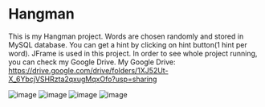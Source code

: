 # Hangman
This is my Hangman project. 
Words are chosen randomly and stored in MySQL database. 
You can get a hint by clicking on hint button(1 hint per word). 
JFrame is used in this project.
In order to see whole project running, you can check my Google Drive.
My Google Drive: https://drive.google.com/drive/folders/1XJ52Ut-X_6YbcjVSHRzta2qxugMqxOfo?usp=sharing

![image](https://github.com/BatuUzun/Hangman/assets/103521291/e071394e-25dd-4e2d-8fba-e134d23e975a)
![image](https://github.com/BatuUzun/Hangman/assets/103521291/ca937d75-18df-404d-a6ae-e5fe7739f8a2)
![image](https://github.com/BatuUzun/Hangman/assets/103521291/d7141471-918d-4ee9-bf76-23e19b340b9b)
![image](https://github.com/BatuUzun/Hangman/assets/103521291/7ef7b628-1f5f-4385-9510-4c8885043511)
